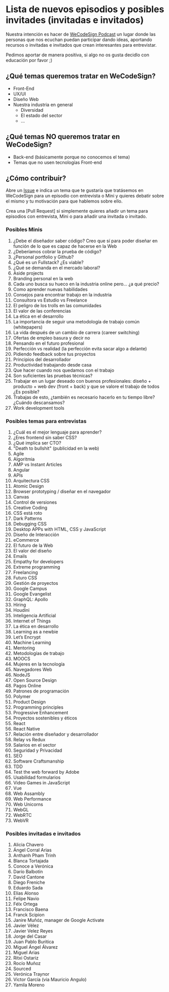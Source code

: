 # Lista de nuevos episodios y posibles invitades (invitadas e invitados)

Nuestra intención es hacer de [WeCodeSign Podcast](http://wecodesignpodcast.com/) un lugar donde las personas que nos ecuchan puedan participar dando ideas, aportando recursos o invitadas e invitados que crean interesantes para entrevistar.

Pedimos aportar de manera positiva, si algo no os gusta decidlo con educación por favor ;)

## ¿Qué temas queremos tratar en WeCodeSign?

+ Front-End
+ UX/UI
+ Diseño Web
+ Nuestra industria en general
  + Diversidad
  + El estado del sector
  + ... 

## ¿Qué temas NO queremos tratar en WeCodeSign?

+ Back-end (básicamente porque no conocemos el tema)
+ Temas que no usen tecnologías Front-end

## ¿Cómo contribuir?

Abre un [Issue](https://github.com/WeCodeSign/nuevos-episodios-e-invitades/issues) e indica un tema que te gustaría que tratásemos en WeCodeSign para un episodio con entrevista o Mini y quieres debatir sobre el mismo y tu motivación para que hablemos sobre ello.

Crea una [Pull Request] si simplemente quieres añadir un tema para episodios con entrevista, Mini o para añadir una invitada o invitado.

### Posibles Minis

1. ¿Debe el diseñador saber código? Creo que sí para poder diseñar en función de lo que es capaz de hacerse en la Web
1. ¿Deberíamos cobrar la prueba de código?
1. ¿Personal portfolio y Github?
1. ¿Qué es un Fullstack? ¿Es viable?
1. ¿Qué se demanda en el mercado laboral?
1. Aside projects
1. Branding personal en la web
1. Cada uno busca su hueco en la industria online pero... ¿a qué precio?
1. Como aprender nuevas habilidades
1. Consejos para encontrar trabajo en la industria
1. Consultora vs Estudio vs Freelance
1. El peligro de los trolls en las comunidades
1. El valor de las conferencias
1. La ética en el desarrollo
1. La importancia de seguir una metodología de trabajo común (whitepapers)
1. La vida después de un cambio de carrera (career switching)
1. Ofertas de empleo basura y decir no
1. Pensando en el futuro profesional
1. Perfección vs realidad (la perfección evita sacar algo a delante)
1. Pidiendo feedback sobre tus proyectos
1. Principios del desarrollador
1. Productividad trabajando desde casa
1. Que hacer cuando nos quedamos con el trabajo
1. Son suficientes las pruebas técnicas?
1. Trabajar en un lugar deseado con buenos profesionales: diseño + producto + web dev (front + back) y que se valore el trabajo de todos ¿Es posible?
1. Trabajas de esto, ¿también es necesario hacerlo en tu tiempo libre? ¿Cuándo descansamos?
1. Work development tools

### Posibles temas para entrevistas

1. ¿Cuál es el mejor lenguaje para aprender?
1. ¿Eres frontend sin saber CSS?
1. ¿Qué implica ser CTO?
1. "Death to bullshit" (publicidad en la web)
1. Agile
1. Algoritmia
1. AMP vs Instant Articles
1. Angular
1. APIs
1. Arquitectura CSS
1. Atomic Design
1. Browser prototyping / diseñar en el navegador
1. Canvas
1. Control de versiones
1. Creative Coding
1. CSS está roto
1. Dark Patterns
1. Debugging CSS
1. Desktop APPs with HTML, CSS y JavaScript
1. Diseño de Interacción
1. eCommerce
1. El futuro de la Web
1. El valor del diseño
1. Emails
1. Empathy for developers
1. Extreme programming
1. Freelancing
1. Futuro CSS
1. Gestión de proyectos
1. Google Campus
1. Google Evangelist
1. GraphQL: Apollo
1. Hiring
1. Houdini
1. Inteligencia Artificial
1. Internet of Things
1. La ética en desarrollo
1. Learning as a newbie
1. Let’s Encrypt
1. Machine Learning
1. Mentoring
1. Metodologías de trabajo
1. MOOCS
1. Mujeres en la tecnología
1. Navegadores Web
1. NodeJS
1. Open Source Design
1. Pagos Online
1. Patrones de programación
1. Polymer
1. Product Design
1. Programming principles
1. Progressive Enhancement
1. Proyectos sostenibles y éticos
1. React
1. React Native
1. Relación entre diseñador y desarrollador
1. Relay vs Redux
1. Salarios en el sector
1. Seguridad y Privacidad
1. SEO
1. Software Craftsmanship
1. TDD
1. Test the web forward by Adobe
1. Usabilidad formularios
1. Video Games in JavaScript
1. Vue
1. Web Assambly
1. Web Performance
1. Web Unicorns
1. WebGL
1. WebRTC
1. WebVR


### Posibles invitadas e invitados

1. Alicia Chavero
1. Ángel Corral Arias
1. Anthanh Pham Trinh
1. Blanca Tortajada
1. Conoce a Verónica
1. Darío Balbotín
1. David Cantone
1. Diego Freniche
1. Eduardo Sada
1. Elías Alonso
1. Felipe Navio
1. Félx Ortega
1. Francisco Baena
1. Franck Scipion
1. Janire Muñóz, manager de Google Actívate
1. Javier Vélez
1. Javier Velez Reyes
1. Jorge del Casar
1. Juan Pablo Buritica
1. Miguel Ángel Álvarez
1. Miguel Arias
1. Ritxi Ostariz
1. Rocío Muñoz
1. Sourced
1. Verónica Traynor
1. Victor García (via Mauricio Angulo)
1. Yamila Moreno